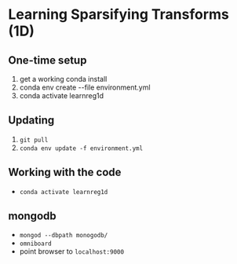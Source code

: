 # Learning Sparsifying Transforms (1D)

## One-time setup
1. get a working conda install
1. conda env create --file environment.yml
1. conda activate learnreg1d

## Updating
1. `git pull`
1. `conda env update -f environment.yml`

## Working with the code
* `conda activate learnreg1d`

## mongodb
* `mongod --dbpath monogodb/`
* `omniboard`
* point browser to `localhost:9000`
